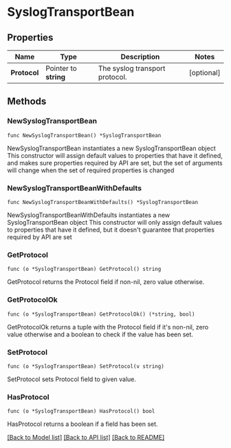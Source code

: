 # SyslogTransportBean

## Properties

Name | Type | Description | Notes
------------ | ------------- | ------------- | -------------
**Protocol** | Pointer to **string** | The syslog transport protocol. | [optional] 

## Methods

### NewSyslogTransportBean

`func NewSyslogTransportBean() *SyslogTransportBean`

NewSyslogTransportBean instantiates a new SyslogTransportBean object
This constructor will assign default values to properties that have it defined,
and makes sure properties required by API are set, but the set of arguments
will change when the set of required properties is changed

### NewSyslogTransportBeanWithDefaults

`func NewSyslogTransportBeanWithDefaults() *SyslogTransportBean`

NewSyslogTransportBeanWithDefaults instantiates a new SyslogTransportBean object
This constructor will only assign default values to properties that have it defined,
but it doesn't guarantee that properties required by API are set

### GetProtocol

`func (o *SyslogTransportBean) GetProtocol() string`

GetProtocol returns the Protocol field if non-nil, zero value otherwise.

### GetProtocolOk

`func (o *SyslogTransportBean) GetProtocolOk() (*string, bool)`

GetProtocolOk returns a tuple with the Protocol field if it's non-nil, zero value otherwise
and a boolean to check if the value has been set.

### SetProtocol

`func (o *SyslogTransportBean) SetProtocol(v string)`

SetProtocol sets Protocol field to given value.

### HasProtocol

`func (o *SyslogTransportBean) HasProtocol() bool`

HasProtocol returns a boolean if a field has been set.


[[Back to Model list]](../README.md#documentation-for-models) [[Back to API list]](../README.md#documentation-for-api-endpoints) [[Back to README]](../README.md)


